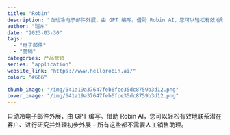 ```yaml
---
title: "Robin"
description: "自动冷电子邮件外展，由 GPT 编写。借助 Robin AI，您可以轻松有效地联系潜在客户、进行研究并处理初步外展 – "
author: "瑞东"
date: "2023-03-30"
tags:
  - "电子邮件"
  - "营销"
categories: 产品营销
series: "application"
website_link: "https://www.hellorobin.ai/"
color: "#666"

thumb_image: "/img/641a19a37647feb6fce35dc8759b3d12.png"
cover_image: "/img/641a19a37647feb6fce35dc8759b3d12.png"
---
```


自动冷电子邮件外展，由 GPT 编写。借助 Robin AI，您可以轻松有效地联系潜在客户、进行研究并处理初步外展 – 所有这些都不需要人工销售助理。